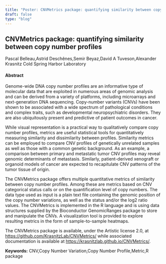 ```yaml
---
title: "Poster: CNVMetrics package: quantifying similarity between copy number profiles"
draft: false
type: "blog"
---
```


## CNVMetrics package: quantifying similarity between copy number profiles
Pascal Belleau,Astrid Deschênes,Semir Beyaz,David A Tuveson,Alexander Krasnitz
Cold Spring Harbor Laboratory
#### Abstract

Genome-wide DNA copy number profiles are an informative type of molecular data that are exploited in numerous areas of genomic analysis and can be derived from a variety of platforms, including microarrays and next-generation DNA sequencing. Copy-number variants (CNVs) have been shown to be associated with a wide spectrum of pathological conditions and complex traits, such as developmental neuropsychiatric disorders. They are also ubiquitously present and predictive of patient outcomes in cancer.

While visual representation is a practical way to qualitatively compare copy number profiles, metrics are useful statistical tools for quantitatively measuring similarity and dissimilarity between profiles. Similarity metrics can be employed to compare CNV profiles of genetically unrelated samples as well as those with a common genetic background. As an example, a comparison between primary and metastatic tumor CNV profiles may reveal genomic determinants of metastasis. Similarly, patient-derived xenograft or organoid models of cancer are expected to recapitulate CNV patterns of the tumor tissue of origin.

The CNVMetrics package offers multiple quantitative metrics of similarity between copy number profiles. Among these are metrics based on CNV categorical status calls or on the quantification level of copy numbers. The data type used as input is a plain text file containing the genomic position of the copy number variations, as well as the status and/or the log2 ratio values. The CNVMetrics is implemented in the R language and is using data structures supplied by the Bioconductor GenomicRanges package to store and manipulate the CNVs. A visualization tool is provided to explore resulting metrics in the form of sample-to-sample heatmaps.

The CNVMetrics package is available, under the Artistic license 2.0, at https://github.com/KrasnitzLab/CNVMetrics/ while associated documentation is available at https://krasnitzlab.github.io/CNVMetrics/.

**Keywords:** CNV,Copy Number Variation,Copy Number Profile,Metric,R package
